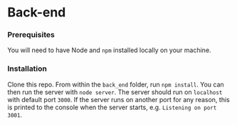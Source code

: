 # Back-end #

### Prerequisites ###

You will need to have Node and `npm` installed locally on your machine.

### Installation ###

Clone this repo. From within the `back_end` folder, run `npm install`. You 
can then run the server with `node server`. 
The server should run on `localhost` with default port `3000`. If the
server runs on another port for any reason, this is printed to the
console when the server starts, e.g. `Listening on port 3001`.
